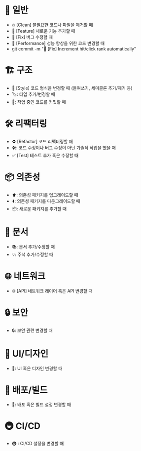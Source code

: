 # 📝 일반

- 🔥 [Clean] 불필요한 코드나 파일을 제거할 때
- 🌟 [Feature] 새로운 기능 추가할 때
- 🐛 [Fix] 버그 수정할 때
- 🚀 [Performance] 성능 향상을 위한 코드 변경할 때
- git commit -m "🐛 [Fix] Increment hit/click rank automatically"

# 🏗️ 구조

- 🎨 [Style] 코드 형식을 변경할 때 (들여쓰기, 세미콜론 추가/제거 등)
- 🏷️: 타입 추가/변경할 때
- 🚧: 작업 중인 코드를 커밋할 때

# 🛠️ 리팩터링

- ♻️ [Refactor] 코드 리팩터링할 때
- 🛠: 코드 수정이나 버그 수정이 아닌 기술적 작업을 했을 때
- ✅ [Test] 테스트 추가 혹은 수정할 때

# 📦 의존성

- ⬆️: 의존성 패키지를 업그레이드할 때
- ⬇️: 의존성 패키지를 다운그레이드할 때
- 📦: 새로운 패키지를 추가할 때

# 📖 문서

- 📚: 문서 추가/수정할 때
- 💡: 주석 추가/수정할 때

# 🌐 네트워크

- 🌐 [API] 네트워크 레이어 혹은 API 변경할 때

# 🔒 보안

- 🔒: 보안 관련 변경할 때

# 🌈 UI/디자인

- 🎨: UI 혹은 디자인 변경할 때

# 🚂 배포/빌드

- 🚂: 배포 혹은 빌드 설정 변경할 때

# 🚇 CI/CD

- 🚇 : CI/CD 설정을 변경할 때
